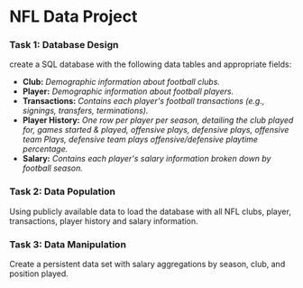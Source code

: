 # NFL Data Project #

### Task 1: Database Design ### 
create a SQL database with the following data tables and appropriate fields:
* **Club:** _Demographic information about football clubs._
* **Player:** _Demographic information about football players._
* **Transactions:** _Contains each player's football transactions (e.g., signings, transfers, terminations)._
* **Player History:** _One row per player per season, detailing the club played for, games started & played, offensive plays, defensive plays, offensive team Plays, defensive team plays offensive/defensive playtime percentage._
* **Salary:** _Contains each player's salary information broken down by football season._


### Task 2: Data Population ###
Using publicly available data to load the database with all NFL clubs, player, transactions, player history and salary information.


### Task 3: Data Manipulation ###
Create a persistent data set with salary aggregations by season, club, and position played. 
